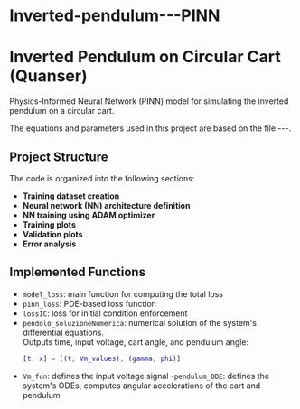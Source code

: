# Inverted-pendulum---PINN
# Inverted Pendulum on Circular Cart (Quanser) 

Physics-Informed Neural Network (PINN) model for simulating the inverted pendulum on a circular cart.

The equations and parameters used in this project are based on the file ---.

## Project Structure

The code is organized into the following sections:

- **Training dataset creation**
- **Neural network (NN) architecture definition**
- **NN training using ADAM optimizer**
- **Training plots**
- **Validation plots**
- **Error analysis**

## Implemented Functions

- `model_loss`: main function for computing the total loss  
- `pinn_loss`: PDE-based loss function  
- `lossIC`: loss for initial condition enforcement  
- `pendolo_soluzioneNumerica`: numerical solution of the system's differential equations.  
  Outputs time, input voltage, cart angle, and pendulum angle:  
  ```matlab
  [t, x] = [(t, Vm_values), (gamma, phi)]
- `Vm_fun`: defines the input voltage signal
-`pendulum_ODE`: defines the system's ODEs, computes angular accelerations of the cart and pendulum
